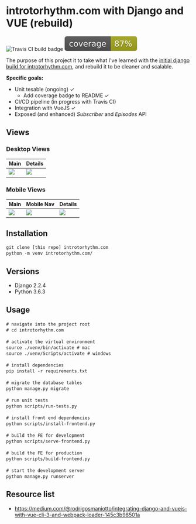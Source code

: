 # introtorhythm.com with Django and VUE (rebuild)

![Travis CI build badge](https://api.travis-ci.com/seanpierce/introtorhythm.com-rebuild.svg?branch=master) ![Test coverage badge](coverage.svg)

The purpose of this project it to take what I've learned with the [initial django build for introtorhythm.com](https://github.com/seanpierce/introtorhythm.com), and rebuild it to be cleaner and scalable.

**Specific goals:**

* Unit tesable (ongoing) ✓
  * Add coverage badge to README ✓
* CI/CD pipeline (in progress with Travis CI)
* Integration with VueJS ✓
* Exposed (and enhanced) _Subscriber_ and _Episodes_ API

## Views

### Desktop Views
| Main | Details |
|:-----|:--------|
|![](https://user-images.githubusercontent.com/15679739/64751042-c3cfb900-d4cf-11e9-9ab6-ee37f24562ce.png)|![](https://user-images.githubusercontent.com/15679739/64751177-3fca0100-d4d0-11e9-80a6-787d19f3de0e.png)|

### Mobile Views
| Main | Mobile Nav | Details |
|:-----|:-----------|:--------|
|![](https://user-images.githubusercontent.com/15679739/64751043-c3cfb900-d4cf-11e9-9279-09f8b6af3f20.png)|![](https://user-images.githubusercontent.com/15679739/64751044-c3cfb900-d4cf-11e9-8d77-f1bec2260b86.png)|![](https://user-images.githubusercontent.com/15679739/64751554-5c1a6d80-d4d1-11e9-95f1-076312d56236.png)|

## Installation

```shell
git clone [this repo] introtorhythm.com
python -m venv introtorhythm.com/
```

## Versions

* Django 2.2.4
* Python 3.6.3

## Usage

```shell
# navigate into the project root
# cd introtorhythm.com

# activate the virtual environment
source ./venv/bin/activate # mac
source ./venv/Scripts/activate # windows

# install dependencies
pip install -r requirements.txt

# migrate the database tables
python manage.py migrate

# run unit tests
python scripts/run-tests.py

# install front end dependencies
python scripts/install-frontend.py

# build the FE for development
python scripts/serve-frontend.py

# build the FE for production
python scripts/build-frontend.py

# start the development server
python manage.py runserver

```

## Resource list

* https://medium.com/@rodrigosmaniotto/integrating-django-and-vuejs-with-vue-cli-3-and-webpack-loader-145c3b98501a
